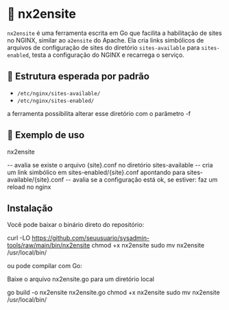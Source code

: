 # 🔧 nx2ensite

`nx2ensite` é uma ferramenta escrita em Go que facilita a habilitação de sites no NGINX, similar ao `a2ensite` do Apache. Ela cria links simbólicos de arquivos de configuração de sites do diretório `sites-available` para `sites-enabled`, testa a configuração do NGINX e recarrega o serviço.

## 📂 Estrutura esperada por padrão

- `/etc/nginx/sites-available/`
- `/etc/nginx/sites-enabled/`

a ferramenta possibilita alterar esse diretório com o parâmetro -f

## 🧪 Exemplo de uso

nx2ensite <site>

 -- avalia se existe o arquivo {site}.conf no diretório sites-available
 -- cria um link simbólico em sites-enabled/{site}.conf apontando para sites-available/{site}.conf
 -- avalia se a configuração está ok, se estiver: faz um reload no nginx

## Instalação

Você pode baixar o binário direto do repositório:

curl -LO https://github.com/seuusuario/sysadmin-tools/raw/main/bin/nx2ensite
chmod +x nx2ensite
sudo mv nx2ensite /usr/local/bin/

ou pode compilar com Go:

Baixe o arquivo nx2ensite.go para um diretório local 

go build -o nx2ensite nx2ensite.go
chmod +x nx2ensite
sudo mv nx2ensite /usr/local/bin/





